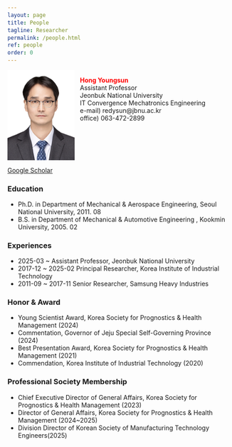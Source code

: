 ```yaml
---
layout: page
title: People
tagline: Researcher
permalink: /people.html
ref: people
order: 0
---
```


<div style="display: flex; align-items: left;">
  <img src="/image/HongYoungsun.jpg" width="30%" height="30%">
  <p>  &nbsp;&nbsp;   <span style="font-weight: bold; color: red;">Hong Youngsun</span>
  <br> &nbsp;&nbsp;   Assistant Professor
  <br> &nbsp;&nbsp;   Jeonbuk National University
  <br> &nbsp;&nbsp;   IT Convergence Mechatronics Engineering
  <br> &nbsp;&nbsp;   e-mail) redysun@jbnu.ac.kr
  <br> &nbsp;&nbsp;   office) 063-472-2899</p>  
</div>

[Google Scholar](https://scholar.google.com/citations?user=FTExVZIAAAAJ&hl=ko)

### Education
- Ph.D. in Department of Mechanical & Aerospace Engineering, Seoul National University, 2011. 08
- B.S. in Department of Mechanical & Automotive Engineering , Kookmin University, 2005. 02

### Experiences
- 2025-03 ~           Assistant Professor, Jeonbuk National University
- 2017-12 ~ 2025-02   Principal Researcher, Korea Institute of Industrial Technology
- 2011-09 ~ 2017-11   Senior Researcher, Samsung Heavy Industries

### Honor & Award
- Young Scientist Award, Korea Society for Prognostics & Health Management (2024)
- Commentation, Governor of Jeju Special Self-Governing Province (2024)
- Best Presentation Award, Korea Society for Prognostics & Health Management (2021)
- Commendation, Korea Institute of Industrial Technology (2020)

### Professional Society Membership
- Chief Executive Director of General Affairs, Korea Society for Prognostics & Health Management (2023)
- Director of General Affairs, Korea Society for Prognostics & Health Management (2024~2025)
- Division Director of Korean Society of Manufacturing Technology Engineers(2025)
